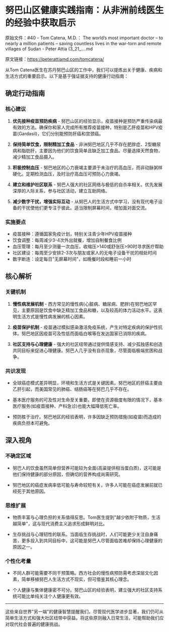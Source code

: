 # 努巴山区健康实践指南：从非洲前线医生的经验中获取启示

原始文件：#40 - Tom Catena, M.D.： The world’s most important doctor – to nearly a million patients – saving countless lives in the war-torn and remote villages of Sudan - Peter Attia (3_21_….md

原文链接：https://peterattiamd.com/tomcatena/

<YouTube videoId="t7X3dtD3yUc" />

从Tom Catena医生在苏丹努巴山区的工作中，我们可以提炼出关于健康、疾病和生活方式的重要启示。以下是基于强证据支持的健康行动指南：

## 确定行动指南

### 核心建议
1. **优先接种疫苗预防疾病** - 努巴山区的经验显示，疫苗接种是预防严重传染病最有效的方法。确保你和家人完成所有推荐疫苗接种，特别是乙肝疫苗和HPV疫苗(Gardasil)，它们分别能预防肝癌和宫颈癌。

2. **保持简单饮食，限制精加工食品** - 非洲努巴地区几乎不存在肥胖症、2型糖尿病和脂肪肝，主要因为他们的饮食简单且缺乏加工食品。尽量选择天然食物，减少精加工食品摄入。

3. **积极控制血压** - 努巴地区的心力衰竭主要源于未治疗的高血压，而非动脉粥样硬化。定期检测血压，及时治疗高血压可预防心力衰竭。

4. **建立和维护社区联系** - 努巴人强大的社区网络与极低的自杀率相关。优先发展深厚的人际关系，参与社区活动，建立互助网络。

5. **减少数字干扰，增强实际互动** - 从努巴人的生活方式中学习，没有现代电子设备的干扰使他们更专注于彼此。适当限制屏幕时间，增加面对面交流。

### 实施要点
- 疫苗接种：遵循国家免疫计划，特别关注青少年HPV疫苗接种
- 饮食调整：每周减少3-4次外出就餐，增加自制餐食比例
- 血压管理：每月至少测量一次血压，收缩压>140或舒张压>90时寻求医疗帮助
- 社区建设：每周至少安排2-3次与朋友或家人的无电子设备干扰的相处时间
- 数字断连：设定每日"无屏幕时间"，如晚餐时段和睡前一小时

## 核心解析

### 关键机制
1. **慢性病发展机制** - 西方常见的慢性病(心脏病、糖尿病、肥胖)在努巴地区罕见，主要原因是饮食中缺乏精加工食品和糖，以及较高的体力活动水平。这表明生活方式是慢性病发展的核心因素。

2. **疫苗保护机制** - 疫苗通过模拟感染激活免疫系统，产生对特定疾病的保护性抗体。努巴地区因疫苗可及性低而面临白喉等在发达国家已消除的疾病。

3. **社区支持与心理健康** - 强大的社区纽带通过提供情感支持、减少孤独感和创造共同目标来促进心理健康。努巴人几乎没有自杀现象，尽管面临极端贫困和战争。

### 共识发现
- 全球癌症模式差异明显，环境和生活方式是关键因素。努巴地区的肝癌主要由乙肝引起，而美国常见的肺癌、结肠癌等在努巴几乎不存在。

- 基本医疗服务的可及性对生命至关重要。即使在资源极度有限的情况下，基本医疗服务(如疫苗接种、产科急诊)也能大幅降低死亡率。

- 预防胜于治疗。努巴地区的经验表明，许多因缺乏预防措施(如疫苗)而造成的疾病负担本可避免。

## 深入视角

### 不确定区域
- 努巴人的饮食虽然简单但营养可能较为全面(高粱提供相当蛋白质)，这可能是他们保持健康的部分原因，但确切的营养构成尚需研究。

- 努巴地区的癌症发病率低可能与寿命较短有关，许多人可能在癌症发展前就已经死于其他原因。

### 思维扩展
- 物质丰富与心理负担的关系值得反思。Tom医生提到"越少依附于物质，生活越简单"，这与现代消费主义追求形成鲜明对比。

- 生存挑战与心理韧性的联系。当面临生存挑战时，人们可能更少关注自身痛苦，更多投入到共同目标中，这可能是努巴人尽管面临苦难却保持心理健康的原因之一。

### 个性化考量
- 不同人群可能需要不同干预策略。西方社会的慢性病预防需考虑深层文化因素，简单移植努巴人生活方式不现实，但可借鉴其核心理念。

- 个人健康与集体健康密不可分。努巴山区的经验表明，建立强大的社区支持系统可能比单纯关注个人健康更有效。

---

这些来自世界"另一端"的健康智慧提醒我们，尽管现代医学进步显著，我们仍可从简单生活方式和强大社区纽带中获益。将这些原则融入日常生活，可能帮助我们应对现代社会普遍的健康挑战。